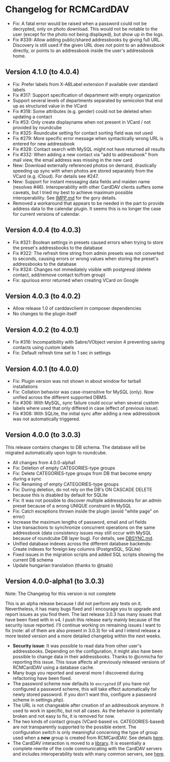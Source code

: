 # Changelog for RCMCardDAV

- Fix: A fatal error would be raised when a password could not be decrypted, only on photo download. This would not be
  notable to the user (except for the photo not being displayed), but show up in the logs.
- Fix #339: Allow adding public/shared addressbooks by giving full URL. Discovery is still used if the given URL does
  not point to an addressbook directly, or points to an addressbook inside the user's addressbook home.

## Version 4.1.0 (to 4.0.4)

- Fix: Prefer labels from X-ABLabel extension if available over standard labels
- Fix #317: Support specification of department with empty organization
- Support several levels of departments separated by semicolon that end up as structured value in the VCard
- Fix #318: Some attributes (e.g. gender) could not be deleted when updating a contact
- Fix #53: Only create displayname when not present in VCard / not provided by roundcube
- Fix #325: Roundcube setting for contact sorting field was not used
- Fix #279: More specific error message when syntactically wrong URL is entered for new addressbook
- Fix #328: Contact search with MySQL might not have returned all results
- Fix #332: When adding a new contact via "add to addressbook" from mail view, the email address was missing in the new
  card
- New: Download externally referenced photos on demand, drastically speeding up sync with when photos are stored
  separately from the VCard (e.g. iCloud). For details see #247.
- New: Support for instant messaging data fields and maiden name (resolves #46). Interoperability with other
  CardDAV clients suffers some caveats, but I tried my best to achieve maximum possible interoperability. See
  [IMPP.md](doc/devdoc/IMPP.md) for the gory details.
- Removed a workaround that appears to be needed in the part to provide address data to the calendar plugin. It seems
  this is no longer the case for current versions of calendar.

## Version 4.0.4 (to 4.0.3)

- Fix #321: Boolean settings in presets caused errors when trying to store the preset's addressbooks to the database
- Fix #322: The refresh time string from admin presets was not converted to seconds, causing errors or wrong values when
  storing the preset's addressbooks to the database
- Fix #324: Changes not immediately visible with postgresql (delete contact, add/remove contact to/from group)
- Fix: spurious error returned when creating VCard on Google

## Version 4.0.3 (to 4.0.2)

- Allow release 1.0 of carddavclient in composer dependencies
- No changes to the plugin itself

## Version 4.0.2 (to 4.0.1)

- Fix #316: Incompatibility with Sabre/VObject version 4 preventing saving contacts using custom labels
- Fix: Default refresh time set to 1 sec in settings

## Version 4.0.1 (to 4.0.0)

- Fix: Plugin version was not shown in about window for tarball installations
- Fix: Collation behavior was case-insensitive for MySQL (only). Now unified across the different supported DBMS.
- Fix #306: With MySQL, sync failure could occur when several custom labels where used that only differed in case
  (effect of previous issue).
- Fix #308: With SQLite, the initial sync after adding a new addressbook was not automatically triggered.

## Version 4.0.0 (to 3.0.3)

This release contains changes to DB schema. The database will be migrated automatically upon login to roundcube.

- All changes from 4.0.0-alpha1
- Fix: Deletion of empty CATEGORIES-type groups
- Fix: Delete CATEGORIES-type groups from DB that become empty during a sync
- Fix: Renaming of empty CATEGORIES-type groups
- Fix: During deletion, do not rely on the DB's ON CASCADE DELETE because this is disabled by default for SQLite
- Fix: It was not possible to discover multiple addressbooks for an admin preset because of a wrong UNIQUE constraint in
  MySQL
- Fix: Catch exceptions thrown inside the plugin (avoid "white page" on error)
- Increase the maximum lengths of password, email and url fields
- Use transactions to synchronize concurrent operations on the same addressbook
  (data consistency issues may still occur with MySQL because of roundcube DB
  layer bug). For details, see [DBSYNC.md](doc/DBSYNC.md).
- Unified database indexes across the different database backends: Create indexes for foreign key columns (PostgreSQL,
  SQLite)
- Fixed issues in the migration scripts and added SQL scripts showing the current DB schema
- Update hungarian translation (thanks to @tsabi)

## Version 4.0.0-alpha1 (to 3.0.3)

Note: The Changelog for this version is not complete

This is an alpha release because I did not perform any tests on it. Nevertheless, it has many bugs fixed and I encourage
you to upgrade and report issues as you find them. The last release 3.0.3 has many issues that have been fixed with in
v4. I push this release early mainly because of the security issue reported. I'll continue working on remaining issues I
want to fix (note: all of them are also present in 3.0.3) for v4 and I intend release a more tested version and a more
detailed changelog within the next weeks.

- __Security issue__: It was possible to read data from other user's addressbooks. Depending on the configuration, it
  might also have been possible to change data in their addressbooks. Thanks to @cnmicha for reporting this issue. This
  issue affects all previously released versions of RCMCardDAV using a database cache.
- Many bugs you reported and several more I discovered during refactoring have been fixed.
- The password scheme now defaults to `encrypted` (if you have not configured a password scheme, this will take effect
  automatically for newly stored password. If you don't want this, configure a password scheme in settings.php).
- The URL is not changeable after creation of an addressbook anymore. It used to work in specific, but not all cases. As
  the behavior is potentially broken and not easy to fix, it is removed for now.
- The two kinds of contact groups (VCard-based vs. CATEGORIES-based) are not transparently supported to the possible
  extent. The configuration switch is only meaningful concerning the type of group used when a __new__ group is created
  from RCMCardDAV. See details [here](doc/GROUPS.md).
- The CardDAV interaction is moved to a [library](https://github.com/mstilkerich/carddavclient). It is essentially a
  complete rewrite of the code communicating with the CardDAV servers and includes interoperability tests with many
  common servers, see [here](https://github.com/mstilkerich/carddavclient).

<!-- vim: set ts=4 sw=4 expandtab fenc=utf8 ff=unix tw=120: -->
